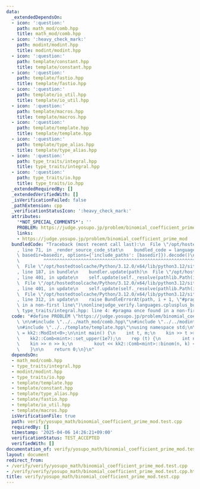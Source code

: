 ```yaml
---
data:
  _extendedDependsOn:
  - icon: ':question:'
    path: math_mod/comb.hpp
    title: math_mod/comb.hpp
  - icon: ':heavy_check_mark:'
    path: modint/modint.hpp
    title: modint/modint.hpp
  - icon: ':question:'
    path: template/constant.hpp
    title: template/constant.hpp
  - icon: ':question:'
    path: template/fastio.hpp
    title: template/fastio.hpp
  - icon: ':question:'
    path: template/io_util.hpp
    title: template/io_util.hpp
  - icon: ':question:'
    path: template/macros.hpp
    title: template/macros.hpp
  - icon: ':question:'
    path: template/template.hpp
    title: template/template.hpp
  - icon: ':question:'
    path: template/type_alias.hpp
    title: template/type_alias.hpp
  - icon: ':question:'
    path: type_traits/integral.hpp
    title: type_traits/integral.hpp
  - icon: ':question:'
    path: type_traits/io.hpp
    title: type_traits/io.hpp
  _extendedRequiredBy: []
  _extendedVerifiedWith: []
  _isVerificationFailed: false
  _pathExtension: cpp
  _verificationStatusIcon: ':heavy_check_mark:'
  attributes:
    '*NOT_SPECIAL_COMMENTS*': ''
    PROBLEM: https://judge.yosupo.jp/problem/binomial_coefficient_prime_mod
    links:
    - https://judge.yosupo.jp/problem/binomial_coefficient_prime_mod
  bundledCode: "Traceback (most recent call last):\n  File \"/opt/hostedtoolcache/Python/3.12.0/x64/lib/python3.12/site-packages/onlinejudge_verify/documentation/build.py\"\
    , line 71, in _render_source_code_stat\n    bundled_code = language.bundle(stat.path,\
    \ basedir=basedir, options={'include_paths': [basedir]}).decode()\n          \
    \         ^^^^^^^^^^^^^^^^^^^^^^^^^^^^^^^^^^^^^^^^^^^^^^^^^^^^^^^^^^^^^^^^^^^^^^^^^^^^^^^^^\n\
    \  File \"/opt/hostedtoolcache/Python/3.12.0/x64/lib/python3.12/site-packages/onlinejudge_verify/languages/cplusplus.py\"\
    , line 187, in bundle\n    bundler.update(path)\n  File \"/opt/hostedtoolcache/Python/3.12.0/x64/lib/python3.12/site-packages/onlinejudge_verify/languages/cplusplus_bundle.py\"\
    , line 401, in update\n    self.update(self._resolve(pathlib.Path(included), included_from=path))\n\
    \  File \"/opt/hostedtoolcache/Python/3.12.0/x64/lib/python3.12/site-packages/onlinejudge_verify/languages/cplusplus_bundle.py\"\
    , line 401, in update\n    self.update(self._resolve(pathlib.Path(included), included_from=path))\n\
    \  File \"/opt/hostedtoolcache/Python/3.12.0/x64/lib/python3.12/site-packages/onlinejudge_verify/languages/cplusplus_bundle.py\"\
    , line 312, in update\n    raise BundleErrorAt(path, i + 1, \"#pragma once found\
    \ in a non-first line\")\nonlinejudge_verify.languages.cplusplus_bundle.BundleErrorAt:\
    \ type_traits/integral.hpp: line 4: #pragma once found in a non-first line\n"
  code: "#define PROBLEM \"https://judge.yosupo.jp/problem/binomial_coefficient_prime_mod\"\
    \ \n\n#include \"../../math_mod/comb.hpp\"\n#include \"../../modint/modint.hpp\"\
    \n#include \"../../template/template.hpp\"\nusing namespace std;\n\nusing mint\
    \ = kk2::ModInt<0>;\n\nint main() {\n    int t, m;\n    kin >> t >> m;\n    mint::setmod(m);\n\
    \    kk2::Comb<mint>::set_upper(1e7);\n    rep (t) {\n        int n, k;\n    \
    \    kin >> n >> k;\n        kout << kk2::Comb<mint>::binom(n, k) << \"\\n\";\n\
    \    }\n\n    return 0;\n}\n"
  dependsOn:
  - math_mod/comb.hpp
  - type_traits/integral.hpp
  - modint/modint.hpp
  - type_traits/io.hpp
  - template/template.hpp
  - template/constant.hpp
  - template/type_alias.hpp
  - template/fastio.hpp
  - template/io_util.hpp
  - template/macros.hpp
  isVerificationFile: true
  path: verify/yosupo_math/binomial_coefficient_prime_mod.test.cpp
  requiredBy: []
  timestamp: '2025-04-06 14:26:21+09:00'
  verificationStatus: TEST_ACCEPTED
  verifiedWith: []
documentation_of: verify/yosupo_math/binomial_coefficient_prime_mod.test.cpp
layout: document
redirect_from:
- /verify/verify/yosupo_math/binomial_coefficient_prime_mod.test.cpp
- /verify/verify/yosupo_math/binomial_coefficient_prime_mod.test.cpp.html
title: verify/yosupo_math/binomial_coefficient_prime_mod.test.cpp
---
```

